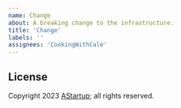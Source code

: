 ```yaml
---
name: Change
about: A breaking change to the infrastructure.
title: 'Change'
labels: ''
assignees: 'CookingWithCale'
---
```




## License

Copyright 2023 [AStartup](https://astartup.net); all rights reserved.
